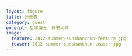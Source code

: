```yaml
---
layout: figure
title: 孙善春
category: guest
excerpt: 哲学博士、评书大师
image:
  feature: 2012-summer-sunshanchun-feature.jpg
  teaser: 2012-summer-sunshanchun-teaser.jpg
---
```


